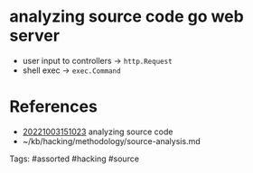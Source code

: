 # analyzing source code go web server
- user input to controllers -> `http.Request`
- shell exec -> `exec.Command`

# References
- [20221003151023](/zet/20221003151023/README.md) analyzing source code
- ~/kb/hacking/methodology/source-analysis.md

Tags:
    #assorted #hacking #source

